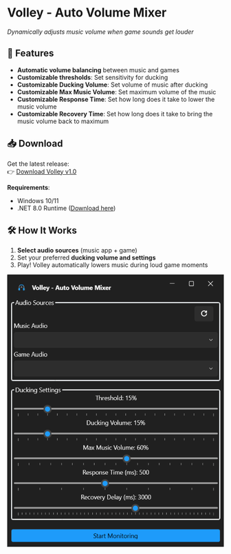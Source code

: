 # Volley - Auto Volume Mixer

*Dynamically adjusts music volume when game sounds get louder*

## 🎯 Features
- **Automatic volume balancing** between music and games
- **Customizable thresholds**: Set sensitivity for ducking
- **Customizable Ducking Volume**: Set volume of music after ducking
- **Customizable Max Music Volume**: Set maximum volume of the music
- **Customizable Response Time**: Set how long does it take to lower the music volume
- **Customizable Recovery Time**: Set how long does it take to bring the music volume back to maximum

## 📥 Download
Get the latest release:  
👉 [Download Volley v1.0](https://github.com/ANOOBALSA/Volley/releases/latest)  

**Requirements**:  
- Windows 10/11  
- .NET 8.0 Runtime ([Download here](https://dotnet.microsoft.com/download))

## 🛠️ How It Works
1. **Select audio sources** (music app + game)  
2. Set your preferred **ducking volume and settings**  
3. Play! Volley automatically lowers music during loud game moments  

![Screenshot](screenshot.png)
